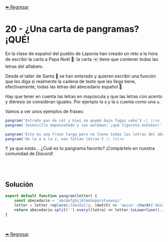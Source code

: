 [⬅️ Regresar](https://github.com/cosmoart/adventJS)

# 20 - ¿Una carta de pangramas? ¡QUÉ!

En la clase de español del pueblo de Laponia han creado un reto a la hora de escribir la carta a Papa Noél 🎅: la carta ✉️ tiene que contener todas las letras del alfabeto.

Desde el taller de Santa 🎅 se han enterado y quieren escribir una función que les diga si realmente la cadena de texto que les llega tiene, efectivamente, todas las letras del abecedario español 🔎.

Hay que tener en cuenta las letras en mayúscula y que las letras con acento y diéresis se consideran iguales. Por ejemplo la ``á`` y la `ä` cuenta como una ``a``.

Vamos a ver unos ejemplos de frases:

```js
pangram('Extraño pan de col y kiwi se quemó bajo fugaz vaho') // true
pangram('Jovencillo emponzoñado y con walkman: ¡qué figurota exhibes!') // true

pangram('Esto es una frase larga pero no tiene todas las letras del abecedario') // false
pangram('De la a a la z, nos faltan letras') // false
```

Y ya que estás... ¿Cuál es tu pangrama favorito? ¡Compártelo en nuestra comunidad de Discord!

<br/>
<br/>

## Solución

```js
export default function pangram(letter) {
	const abecedario = 'abcdefghijklmnñopqrstuvwxyz'
	letter = letter.replace(/[áéíóú]/g, (match) => 'aeiou'.charAt('áéíóú'.indexOf(match)))
	return abecedario.split('').every((letra) => letter.toLowerCase().indexOf(letra) !== -1)
}
```

<br />

[⬅️ Regresar](ttps://github.com/cosmoart/adventJS)
